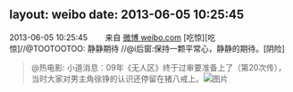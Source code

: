 layout: weibo
date: 2013-06-05 10:25:45
---
2013-06-05 10:25:45  &nbsp;&nbsp;&nbsp;&nbsp;&nbsp;&nbsp; 来自 <a href="http://weibo.com/" rel="nofollow">微博 weibo.com</a>
[吃惊][吃惊]//@TOOTOOTOO: 静静期待 //@i后窗:保持一颗平常心，静静的期待。[阴险]
>  @热电影: 小道消息：09年《无人区》终于过审要准备上了（第20次传），当时大家对男主角徐铮的认识还停留在猪八戒上。 ​​​
>  ![图片](https://ww2.sinaimg.cn/large/690ca424jw1e591vvu6rnj20go0b4q48.jpg)
